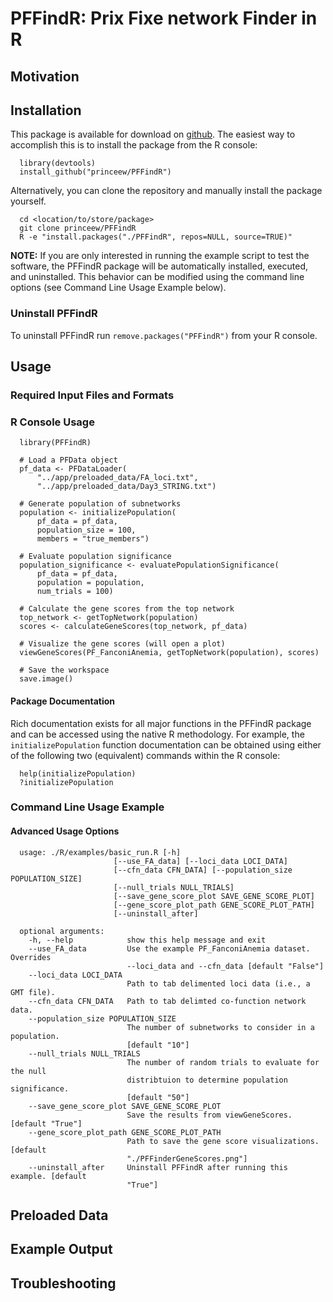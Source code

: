# PFFindR: Prix Fixe network Finder in R

## Motivation

## Installation

This package is available for download on [github](https://github.com/princeew/PFFindR). 
The easiest way to accomplish this is to install the package from the R console:

```
  library(devtools)
  install_github("princeew/PFFindR")
```
Alternatively, you can clone the repository and manually install the package yourself.

```
  cd <location/to/store/package>
  git clone princeew/PFFindR
  R -e "install.packages("./PFFindR", repos=NULL, source=TRUE)"
```

**NOTE:** If you are only interested in running the example script to test the software,
the PFFindR package will be automatically installed, executed, and uninstalled.
This behavior can be modified using the command line options (see Command Line
Usage Example below).

### Uninstall PFFindR

To uninstall PFFindR run `remove.packages("PFFindR")` from your R console.

## Usage

### Required Input Files and Formats


### R Console Usage

```
  library(PFFindR)
  
  # Load a PFData object
  pf_data <- PFDataLoader(
      "../app/preloaded_data/FA_loci.txt",
      "../app/preloaded_data/Day3_STRING.txt")
  
  # Generate population of subnetworks
  population <- initializePopulation(
      pf_data = pf_data, 
      population_size = 100, 
      members = "true_members")
  
  # Evaluate population significance
  population_significance <- evaluatePopulationSignificance(
      pf_data = pf_data,
      population = population,
      num_trials = 100)
      
  # Calculate the gene scores from the top network
  top_network <- getTopNetwork(population)
  scores <- calculateGeneScores(top_network, pf_data)
  
  # Visualize the gene scores (will open a plot)
  viewGeneScores(PF_FanconiAnemia, getTopNetwork(population), scores)
  
  # Save the workspace
  save.image()
```


#### Package Documentation

Rich documentation exists for all major functions in the PFFindR package and can
be accessed using the native R methodology. For example, the `initializePopulation`
function documentation can be obtained using either of the following two
(equivalent) commands within the R console:

```
  help(initializePopulation)
  ?initializePopulation
```

### Command Line Usage Example

#### Advanced Usage Options

```
  usage: ./R/examples/basic_run.R [-h]
                       [--use_FA_data] [--loci_data LOCI_DATA]
                       [--cfn_data CFN_DATA] [--population_size POPULATION_SIZE]
                       [--null_trials NULL_TRIALS]
                       [--save_gene_score_plot SAVE_GENE_SCORE_PLOT]
                       [--gene_score_plot_path GENE_SCORE_PLOT_PATH]
                       [--uninstall_after]

  optional arguments:
    -h, --help            show this help message and exit
    --use_FA_data         Use the example PF_FanconiAnemia dataset. Overrides
                          --loci_data and --cfn_data [default "False"]
    --loci_data LOCI_DATA
                          Path to tab delimented loci data (i.e., a GMT file).
    --cfn_data CFN_DATA   Path to tab delimted co-function network data.
    --population_size POPULATION_SIZE
                          The number of subnetworks to consider in a population.
                          [default "10"]
    --null_trials NULL_TRIALS
                          The number of random trials to evaluate for the null
                          distribtuion to determine population significance.
                          [default "50"]
    --save_gene_score_plot SAVE_GENE_SCORE_PLOT
                          Save the results from viewGeneScores. [default "True"]
    --gene_score_plot_path GENE_SCORE_PLOT_PATH
                          Path to save the gene score visualizations. [default
                          "./PFFinderGeneScores.png"]
    --uninstall_after     Uninstall PFFindR after running this example. [default
                          "True"]
```

## Preloaded Data

## Example Output

## Troubleshooting
